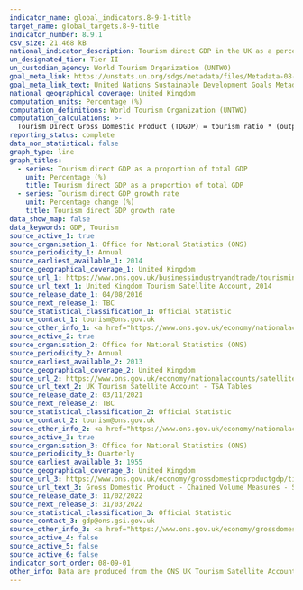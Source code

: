 ```yaml
---
indicator_name: global_indicators.8-9-1-title
target_name: global_targets.8-9-title
indicator_number: 8.9.1
csv_size: 21.468 kB
national_indicator_description: Tourism direct GDP in the UK as a percentage of GDP (CVM) and in growth rate 
un_designated_tier: Tier II
un_custodian_agency: World Tourism Organization (UNTWO) 
goal_meta_link: https://unstats.un.org/sdgs/metadata/files/Metadata-08-09-01.pdf
goal_meta_link_text: United Nations Sustainable Development Goals Metadata (PDF 526 KB)
national_geographical_coverage: United Kingdom
computation_units: Percentage (%)
computation_definitions: World Tourism Organization (UNTWO)
computation_calculations: >-
  Tourism Direct Gross Domestic Product (TDGDP) = tourism ratio * (output of domestic producers – internal tourism consumption + taxes less subsidies). TDGDP as % GDP = (TDGDP / GDP CVM [£m]) * 100 OR In growth rate (%) = ((TDGDP in year[x] - TDGDP in year [x-1]) / TDGDP[x-1]) * 100
reporting_status: complete
data_non_statistical: false
graph_type: line
graph_titles:
  - series: Tourism direct GDP as a proportion of total GDP
    unit: Percentage (%)
    title: Tourism direct GDP as a proportion of total GDP
  - series: Tourism direct GDP growth rate
    unit: Percentage change (%)
    title: Tourism direct GDP growth rate
data_show_map: false
data_keywords: GDP, Tourism
source_active_1: true
source_organisation_1: Office for National Statistics (ONS)
source_periodicity_1: Annual  
source_earliest_available_1: 2014
source_geographical_coverage_1: United Kingdom 
source_url_1: https://www.ons.gov.uk/businessindustryandtrade/tourismindustry/adhocs/005978unitedkingdomtourismsatelliteaccount2014
source_url_text_1: United Kingdom Tourism Satellite Account, 2014
source_release_date_1: 04/08/2016
source_next_release_1: TBC
source_statistical_classification_1: Official Statistic 
source_contact_1: tourism@ons.gov.uk
source_other_info_1: <a href="https://www.ons.gov.uk/economy/nationalaccounts/satelliteaccounts/bulletins/uktourismsatelliteaccountuktsa/2013">Source metadata</a>
source_active_2: true
source_organisation_2: Office for National Statistics (ONS)
source_periodicity_2: Annual  
source_earliest_available_2: 2013
source_geographical_coverage_2: United Kingdom 
source_url_2: https://www.ons.gov.uk/economy/nationalaccounts/satelliteaccounts/datasets/uktourismsatelliteaccounttsatables
source_url_text_2: UK Tourism Satellite Account - TSA Tables
source_release_date_2: 03/11/2021
source_next_release_2: TBC
source_statistical_classification_2: Official Statistic 
source_contact_2: tourism@ons.gov.uk 
source_other_info_2: <a href="https://www.ons.gov.uk/economy/nationalaccounts/satelliteaccounts/bulletins/uktourismsatelliteaccountuktsa/2013">Source metadata</a>
source_active_3: true
source_organisation_3: Office for National Statistics (ONS)
source_periodicity_3: Quarterly  
source_earliest_available_3: 1955
source_geographical_coverage_3: United Kingdom 
source_url_3: https://www.ons.gov.uk/economy/grossdomesticproductgdp/timeseries/abmi/pn2
source_url_text_3: Gross Domestic Product - Chained Volume Measures - Seasonally Adjusted £m
source_release_date_3: 11/02/2022
source_next_release_3: 31/03/2022
source_statistical_classification_3: Official Statistic 
source_contact_3: gdp@ons.gsi.gov.uk
source_other_info_3: <a href="https://www.ons.gov.uk/economy/grossdomesticproductgdp/qmis/grossdomesticproductgdpqmi">Source metadata</a>
source_active_4: false
source_active_5: false
source_active_6: false
indicator_sort_order: 08-09-01
other_info: Data are produced from the ONS UK Tourism Satellite Accounts, and ONS GDP statistics. Data follows the UN specification for this indicator. This indicator has been identified in collaboration with topic experts.
---
```

